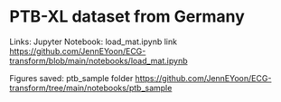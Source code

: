 # PTB-XL dataset from Germany  

Links: 
Jupyter Notebook: <a ref="https://github.com/JennEYoon/ECG-transform/blob/main/notebooks/load_mat.ipynb" >load_mat.ipynb link</a>
https://github.com/JennEYoon/ECG-transform/blob/main/notebooks/load_mat.ipynb

Figures saved: <a ref="https://github.com/JennEYoon/ECG-transform/tree/main/notebooks/ptb_sample" >ptb_sample folder</a>
https://github.com/JennEYoon/ECG-transform/tree/main/notebooks/ptb_sample  



